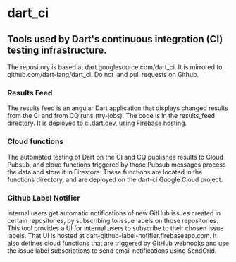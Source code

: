 # dart_ci

## Tools used by Dart's continuous integration (CI) testing infrastructure.

The repository is based at dart.googlesource.com/dart_ci. It is mirrored to github.com/dart-lang/dart_ci.  Do not land pull requests on Github.

### Results Feed

The results feed is an angular Dart application that displays changed results from the CI and from CQ runs (try-jobs). The code is in the results_feed directory. It is deployed to ci.dart.dev, using Firebase hosting.

### Cloud functions

The automated testing of Dart on the CI and CQ publishes results to Cloud Pubsub, and cloud functions triggered by those Pubsub messages process the data and store it in Firestore.  These functions are located in the functions directory, and are deployed on the dart-ci Google Cloud project.

### Github Label Notifier

Internal users get automatic notifications of new GitHub issues created in certain repositories,
by subscribing to issue labels on those repositories. This tool provides a UI for internal users
to subscribe to their chosen issue labels. That UI is hosted at dart-github-label-notifier.firebaseapp.com.
It also defines cloud functions that are triggered by
GitHub webhooks and use the issue label subscriptions to send email notifications using SendGrid.